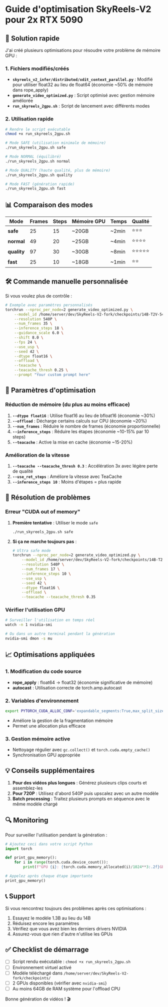 # Guide d'optimisation SkyReels-V2 pour 2x RTX 5090

## 🚀 Solution rapide

J'ai créé plusieurs optimisations pour résoudre votre problème de mémoire GPU :

### 1. Fichiers modifiés/créés

- **`skyreels_v2_infer/distributed/xdit_context_parallel.py`** : Modifié pour utiliser float32 au lieu de float64 (économie ~50% de mémoire dans rope_apply)
- **`generate_video_optimized.py`** : Script optimisé avec gestion mémoire améliorée
- **`run_skyreels_2gpu.sh`** : Script de lancement avec différents modes

### 2. Utilisation rapide

```bash
# Rendre le script exécutable
chmod +x run_skyreels_2gpu.sh

# Mode SAFE (utilisation minimale de mémoire)
./run_skyreels_2gpu.sh safe

# Mode NORMAL (équilibré)
./run_skyreels_2gpu.sh normal

# Mode QUALITY (haute qualité, plus de mémoire)
./run_skyreels_2gpu.sh quality

# Mode FAST (génération rapide)
./run_skyreels_2gpu.sh fast
```

## 📊 Comparaison des modes

| Mode | Frames | Steps | Mémoire GPU | Temps | Qualité |
|------|--------|-------|-------------|-------|---------|
| **safe** | 25 | 15 | ~20GB | ~2min | ⭐⭐⭐ |
| **normal** | 49 | 20 | ~25GB | ~4min | ⭐⭐⭐⭐ |
| **quality** | 97 | 30 | ~30GB | ~8min | ⭐⭐⭐⭐⭐ |
| **fast** | 25 | 10 | ~18GB | ~1min | ⭐⭐ |

## 🛠️ Commande manuelle personnalisée

Si vous voulez plus de contrôle :

```bash
# Exemple avec paramètres personnalisés
torchrun --nproc_per_node=2 generate_video_optimized.py \
    --model_id /home/server/dev/SkyReels-V2-fork/checkpoints/14B-T2V-540P \
    --resolution 540P \
    --num_frames 35 \
    --inference_steps 18 \
    --guidance_scale 6.0 \
    --shift 8.0 \
    --fps 24 \
    --use_usp \
    --seed 42 \
    --dtype float16 \
    --offload \
    --teacache \
    --teacache_thresh 0.25 \
    --prompt "Your custom prompt here"
```

## 🔧 Paramètres d'optimisation

### Réduction de mémoire (du plus au moins efficace)

1. **`--dtype float16`** : Utilise float16 au lieu de bfloat16 (économie ~30%)
2. **`--offload`** : Décharge certains calculs sur CPU (économie ~20%)
3. **`--num_frames`** : Réduire le nombre de frames (économie proportionnelle)
4. **`--inference_steps`** : Réduire les étapes (économie ~10-15% par 10 steps)
5. **`--teacache`** : Active la mise en cache (économie ~15-20%)

### Amélioration de la vitesse

1. **`--teacache --teacache_thresh 0.3`** : Accélération 3x avec légère perte de qualité
2. **`--use_ret_steps`** : Améliore la vitesse avec TeaCache
3. **`--inference_steps 10`** : Moins d'étapes = plus rapide

## 🐛 Résolution de problèmes

### Erreur "CUDA out of memory"

1. **Première tentative** : Utiliser le mode `safe`
   ```bash
   ./run_skyreels_2gpu.sh safe
   ```

2. **Si ça ne marche toujours pas** :
   ```bash
   # Ultra safe mode
   torchrun --nproc_per_node=2 generate_video_optimized.py \
       --model_id /home/server/dev/SkyReels-V2-fork/checkpoints/14B-T2V-540P \
       --resolution 540P \
       --num_frames 17 \
       --inference_steps 10 \
       --use_usp \
       --seed 42 \
       --dtype float16 \
       --offload \
       --teacache --teacache_thresh 0.35
   ```

### Vérifier l'utilisation GPU

```bash
# Surveiller l'utilisation en temps réel
watch -n 1 nvidia-smi

# Ou dans un autre terminal pendant la génération
nvidia-smi dmon -s mu
```

## 📈 Optimisations appliquées

### 1. Modification du code source
- **rope_apply** : float64 → float32 (économie significative de mémoire)
- **autocast** : Utilisation correcte de torch.amp.autocast

### 2. Variables d'environnement
```bash
export PYTORCH_CUDA_ALLOC_CONF='expandable_segments:True,max_split_size_mb:512'
```
- Améliore la gestion de la fragmentation mémoire
- Permet une allocation plus efficace

### 3. Gestion mémoire active
- Nettoyage régulier avec `gc.collect()` et `torch.cuda.empty_cache()`
- Synchronisation GPU appropriée

## 💡 Conseils supplémentaires

1. **Pour des vidéos plus longues** : Générez plusieurs clips courts et assemblez-les
2. **Pour 720P** : Utilisez d'abord 540P puis upscalez avec un autre modèle
3. **Batch processing** : Traitez plusieurs prompts en séquence avec le même modèle chargé

## 🔍 Monitoring

Pour surveiller l'utilisation pendant la génération :

```python
# Ajoutez ceci dans votre script Python
import torch

def print_gpu_memory():
    for i in range(torch.cuda.device_count()):
        print(f"GPU {i}: {torch.cuda.memory_allocated(i)/1024**3:.2f}GB / {torch.cuda.max_memory_allocated(i)/1024**3:.2f}GB")

# Appelez après chaque étape importante
print_gpu_memory()
```

## 📞 Support

Si vous rencontrez toujours des problèmes après ces optimisations :

1. Essayez le modèle 1.3B au lieu du 14B
2. Réduisez encore les paramètres
3. Vérifiez que vous avez bien les derniers drivers NVIDIA
4. Assurez-vous que rien d'autre n'utilise les GPUs

## ✅ Checklist de démarrage

- [ ] Script rendu exécutable : `chmod +x run_skyreels_2gpu.sh`
- [ ] Environnement virtuel activé
- [ ] Modèle téléchargé dans `/home/server/dev/SkyReels-V2-fork/checkpoints/`
- [ ] 2 GPUs disponibles (vérifier avec `nvidia-smi`)
- [ ] Au moins 64GB de RAM système pour l'offload CPU

Bonne génération de vidéos ! 🎬